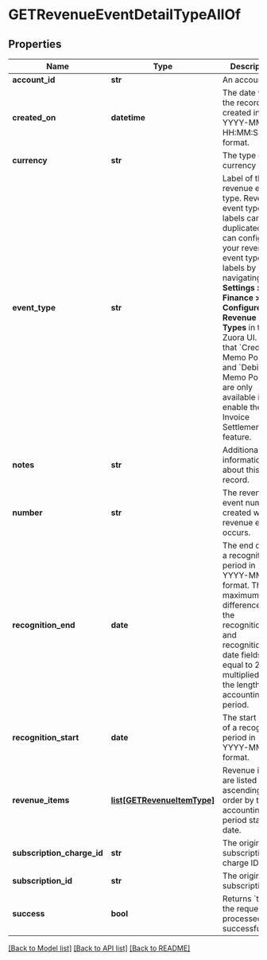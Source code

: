 # GETRevenueEventDetailTypeAllOf

## Properties
Name | Type | Description | Notes
------------ | ------------- | ------------- | -------------
**account_id** | **str** | An account ID.  | [optional] 
**created_on** | **datetime** | The date when the record was created in YYYY-MM-DD HH:MM:SS format.  | [optional] 
**currency** | **str** | The type of currency used.  | [optional] 
**event_type** | **str** | Label of the revenue event type. Revenue event type labels can be duplicated. You can configure your revenue event type labels by navigating to **Settings &gt; Finance &gt; Configure Revenue Event Types** in the Zuora UI.  Note that &#x60;Credit Memo Posted&#x60; and &#x60;Debit Memo Posted&#x60; are only available if you enable the Invoice Settlement feature.  | [optional] 
**notes** | **str** | Additional information about this record.  | [optional] 
**number** | **str** | The revenue event number created when a revenue event occurs.  | [optional] 
**recognition_end** | **date** | The end date of a recognition period in YYYY-MM-DD format.   The maximum difference of the recognitionStart and recognitionEnd date fields is equal to 250 multiplied by the length of an accounting period.  | [optional] 
**recognition_start** | **date** | The start date of a recognition period in YYYY-MM-DD format.  | [optional] 
**revenue_items** | [**list[GETRevenueItemType]**](GETRevenueItemType.md) | Revenue items are listed in ascending order by the accounting period start date.  | [optional] 
**subscription_charge_id** | **str** | The original subscription charge ID.  | [optional] 
**subscription_id** | **str** | The original subscription ID.  | [optional] 
**success** | **bool** | Returns &#x60;true&#x60; if the request was processed successfully.  | [optional] 

[[Back to Model list]](../README.md#documentation-for-models) [[Back to API list]](../README.md#documentation-for-api-endpoints) [[Back to README]](../README.md)


